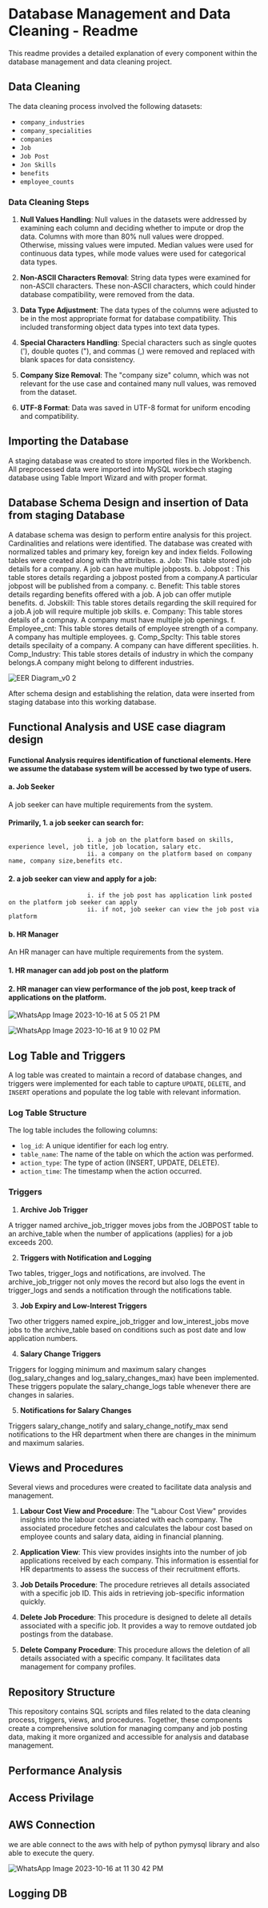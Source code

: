 # Database Management and Data Cleaning - Readme

This readme provides a detailed explanation of every component within the database management and data cleaning project.

## Data Cleaning

The data cleaning process involved the following datasets:

- `company_industries`
- `company_specialities`
- `companies`
- `Job`
- `Job Post`
- `Jon Skills`
- `benefits`
- `employee_counts`

### Data Cleaning Steps

1. **Null Values Handling**: Null values in the datasets were addressed by examining each column and deciding whether to impute or drop the data. Columns with more than 80% null values were dropped. Otherwise, missing values were imputed. Median values were used for continuous data types, while mode values were used for categorical data types.

2. **Non-ASCII Characters Removal**: String data types were examined for non-ASCII characters. These non-ASCII characters, which could hinder database compatibility, were removed from the data.

3. **Data Type Adjustment**: The data types of the columns were adjusted to be in the most appropriate format for database compatibility. This included transforming object data types into text data types.

4. **Special Characters Handling**: Special characters such as single quotes ('), double quotes ("), and commas (,) were removed and replaced with blank spaces for data consistency.

5. **Company Size Removal**: The "company size" column, which was not relevant for the use case and contained many null values, was removed from the dataset.

6. **UTF-8 Format**: Data was saved in UTF-8 format for uniform encoding and compatibility.


## Importing the Database 

A staging database was created to store imported files in the Workbench.
All preprocessed data were imported into MySQL workbech staging database using Table Import Wizard and with proper format.

## Database Schema Design and insertion of Data from staging Database

A database schema was design to perform entire analysis for this project. Cardinalities and relations were identified. The database was created with normalized tables and primary key,
foreign key and index fields. 
Following tables were created along with the attributes.
a. Job: This table stored job details for a company. A job can have multiple jobposts.
b. Jobpost : This table stores details regarding a jobpost posted from a company.A particular jobpost will be published from a company.
c. Benefit: This table stores details regarding benefits offered with a job. A job can offer mutiple benefits.
d. Jobskill: This table stores details regarding the skill required for a job.A job will require multiple job skills.
e. Company: This table stores details of a compnay. A company must have multiple job openings.
f. Employee_cnt: This table stores details of employee strength of a company. A company has multiple employees.
g. Comp_Spclty: This table stores details specilaity of a company. A company can have different specilities.
h. Comp_Industry: This table stores details of industry in which the company belongs.A company might belong to different industries.

![EER Diagram_v0 2](https://github.com/aryama-ray/data-225-lab1-group-project/assets/42118282/a9cf9191-1584-44dd-975a-4bd6536fa0ba)

After schema design and establishing the relation, data were inserted from staging database into this working database.

## Functional Analysis and USE case diagram design

#### Functional Analysis requires identification of functional elements. Here we assume the database system will be accessed by two type of users. 
#### a. Job Seeker

A job seeker can have multiple requirements from the system.
                            
#### Primarily, 1. a job seeker can search for:
                          i. a job on the platform based on skills, experience level, job title, job location, salary etc.
                          ii. a company on the platform based on company name, company size,benefits etc.
 ####           2. a job seeker can view and apply for a job:
                          i. if the job post has application link posted on the platform job seeker can apply
                          ii. if not, job seeker can view the job post via platform
####  b. HR Manager

An HR manager can have multiple requirements from the system.
 ####           1. HR manager can add job post on the platform
 ####           2. HR manager can view performance of the job post, keep track of applications on the platform.
 
![WhatsApp Image 2023-10-16 at 5 05 21 PM](https://github.com/aryama-ray/data-225-lab1-group-project/assets/92011107/a069019a-436c-451f-ba6c-e38dcda5835c)

![WhatsApp Image 2023-10-16 at 9 10 02 PM](https://github.com/aryama-ray/data-225-lab1-group-project/assets/92011107/c778ff46-f1b7-4c77-a72f-3522bd1c6317)


## Log Table and Triggers

A log table was created to maintain a record of database changes, and triggers were implemented for each table to capture `UPDATE`, `DELETE`, and `INSERT` operations and populate the log table with relevant information.

### Log Table Structure

The log table includes the following columns:

- `log_id`: A unique identifier for each log entry.
- `table_name`: The name of the table on which the action was performed.
- `action_type`: The type of action (INSERT, UPDATE, DELETE).
- `action_time`: The timestamp when the action occurred.

### Triggers

1. **Archive Job Trigger**

A trigger named archive_job_trigger moves jobs from the JOBPOST table to an archive_table when the number of applications (applies) for a job exceeds 200.

2. **Triggers with Notification and Logging**

Two tables, trigger_logs and notifications, are involved. The archive_job_trigger not only moves the record but also logs the event in trigger_logs and sends a notification through the notifications table.

3. **Job Expiry and Low-Interest Triggers**

Two other triggers named expire_job_trigger and low_interest_jobs move jobs to the archive_table based on conditions such as post date and low application numbers.

4. **Salary Change Triggers**

Triggers for logging minimum and maximum salary changes (log_salary_changes and log_salary_changes_max) have been implemented. These triggers populate the salary_change_logs table whenever there are changes in salaries.

5. **Notifications for Salary Changes**

Triggers salary_change_notify and salary_change_notify_max send notifications to the HR department when there are changes in the minimum and maximum salaries.


## Views and Procedures

Several views and procedures were created to facilitate data analysis and management.

1. **Labour Cost View and Procedure**: The "Labour Cost View" provides insights into the labour cost associated with each company. The associated procedure fetches and calculates the labour cost based on employee counts and salary data, aiding in financial planning.

2. **Application View**: This view provides insights into the number of job applications received by each company. This information is essential for HR departments to assess the success of their recruitment efforts.

3. **Job Details Procedure**: The procedure retrieves all details associated with a specific job ID. This aids in retrieving job-specific information quickly.

4. **Delete Job Procedure**: This procedure is designed to delete all details associated with a specific job. It provides a way to remove outdated job postings from the database.

5. **Delete Company Procedure**: This procedure allows the deletion of all details associated with a specific company. It facilitates data management for company profiles.


## Repository Structure

This repository contains SQL scripts and files related to the data cleaning process, triggers, views, and procedures. Together, these components create a comprehensive solution for managing company and job posting data, making it more organized and accessible for analysis and database management.

## Performance Analysis 

## Access Privilage 

## AWS Connection 

we are able connect to the aws with help of python pymysql library and also able to execute the query.

![WhatsApp Image 2023-10-16 at 11 30 42 PM](https://github.com/aryama-ray/data-225-lab1-group-project/assets/92011107/92badea1-791f-45c7-9d71-fd466ebcb8e7)


## Logging DB



